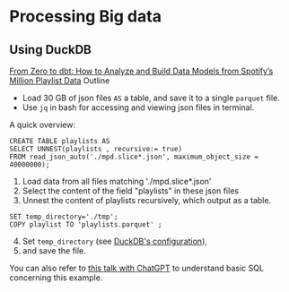 # Processing Big data

## Using DuckDB

[From Zero to dbt: How to Analyze and Build Data Models from Spotify’s Million Playlist Data](https://medium.com/inthepipeline/from-zero-to-dbt-how-to-analyze-and-build-data-models-from-spotifys-million-playlist-data-241c3d8c9b5d)
Outline
- Load 30 GB of json files `AS` a table, and save it to a single `parquet` file.
- Use `jq` in bash for accessing and viewing json files in terminal.

A quick overview:

```duckdb
CREATE TABLE playlists AS 
SELECT UNNEST(playlists , recursive:= true) 
FROM read_json_auto('./mpd.slice*.json', maximum_object_size = 40000000);
```

1. Load data from all files matching './mpd.slice*.json'
2. Select the content of the field "playlists" in these json files
3. Unnest the content of playlists recursively, which output as a table.
```duckdb
SET temp_directory='./tmp';
COPY playlist TO 'playlists.parquet' ;
```
4. Set `temp_directory` (see [DuckDB's configuration](https://duckdb.org/docs/configuration/overview)),
5. and save the file.

You can also refer to [this talk with ChatGPT](https://chatgpt.com/c/ee7d8f5b-3f35-411f-98f4-274ac1390c0a) to understand basic SQL concerning this example.
